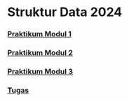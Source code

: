 # Struktur Data 2024

### [Praktikum Modul 1](/Modul%201)
### [Praktikum Modul 2](/Modul%202)
### [Praktikum Modul 3](/Modul%203)
### [Tugas](/Tugas)

